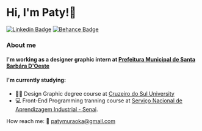 # Hi, I'm Paty!👋
[![Linkedin Badge](https://img.shields.io/badge/-LinkedIn-blue?style=flat-square&logo=Linkedin&logoColor=white&link=https://www.linkedin.com/in/1patricia-muraoka/)](https://www.linkedin.com/in/1patricia-muraoka/)
[![Behance Badge](https://img.shields.io/badge/-Behance-darkblue?style=flat-square&logo=Behance&logoColor=white&link=https://www.behance.net/patriciamka/)](https://www.behance.net/patriciamka/)

### About me 

#### I'm working as a designer graphic intern at [Prefeitura Municipal de Santa Barbára D'Oeste](http://www.santabarbara.sp.gov.br/v5/)

#### I'm currently studying:
- :woman_student: Design Graphic degree course at [Cruzeiro do Sul University](https://www.cruzeirodosul.edu.br/) 
- :computer: Front-End Programming tranning course at [Serviço Nacional de Aprendizagem Industrial - Senai](https://www.sp.senai.br/). 

How reach me: :e-mail: patymuraoka@gmail.com



